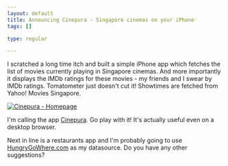```yaml
--- 
layout: default
title: Announcing Cinepura - Singapore cinemas on your iPhone
tags: []

type: regular

---
```

I scratched a long time itch and built a simple iPhone app which fetches the list of movies currently playing in Singapore cinemas. And more importantly it displays the IMDb ratings for these movies - my friends and I swear by IMDb ratings. Tomatometer just doesn't cut it! Showtimes are fetched from Yahoo! Movies Singapore.

[![Cinepura - Homepage](http://farm3.static.flickr.com/2228/2391907148_da280b438e_o.jpg)](http://poundbang.in/cinepura/)

I'm calling the app [Cinepura](http://poundbang.in/cinepura/). Go play with it! It's actually useful even on a desktop browser.

Next in line is a restaurants app and I'm probably going to use [HungryGoWhere.com](http://www.hungrygowhere.com) as my datasource. Do you have any other suggestions?
